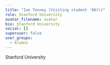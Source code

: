 ```yaml
---
title: "Ian Tenney (Visiting student '08)\t"
role: Stanford University
avatar_filename: avatar
bio: Stanford University
social: []
superuser: false
user_groups:
  - Alumni
---
```

Stanford University
